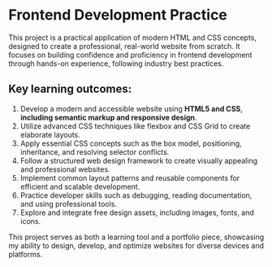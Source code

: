 # Frontend Development Practice

This project is a practical application of modern HTML and CSS concepts, designed to create a professional, real-world website from scratch. It focuses on building confidence and proficiency in frontend development through hands-on experience, following industry best practices.

## Key learning outcomes:
1. Develop a modern and accessible website using **HTML5 and CSS**, **including semantic markup and responsive design**.
2. Utilize advanced CSS techniques like flexbox and CSS Grid to create elaborate layouts.
3. Apply essential CSS concepts such as the box model, positioning, inheritance, and resolving selector conflicts.
4. Follow a structured web design framework to create visually appealing and professional websites.
5. Implement common layout patterns and reusable components for efficient and scalable development.
6. Practice developer skills such as debugging, reading documentation, and using professional tools.
7. Explore and integrate free design assets, including images, fonts, and icons.

This project serves as both a learning tool and a portfolio piece, showcasing my ability to design, develop, and optimize websites for diverse devices and platforms.
 

